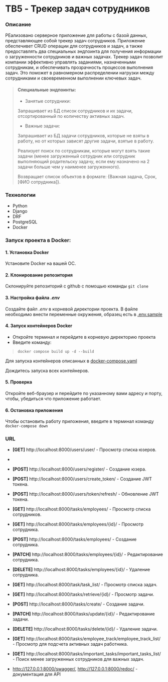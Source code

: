 # **TB5 - Трекер задач сотрудников**
### **Описание**

РЕализовано серверное приложение для работы с базой данных, представляющее собой трекер задач сотрудников. Приложение обеспечивет CRUD операции для сотрудников и задач, а также предоставлять два специальных эндпоинта для получения информации о загруженности сотрудников и важных задачах.
Трекер задач позволит компании эффективно управлять заданиями, назначенными сотрудникам, и обеспечивать прозрачность процессов выполнения задач. Это поможет в равномерном распределении нагрузки между сотрудниками и своевременном выполнении ключевых задач.
>#### **Специальные эндпоинты:**
>- Занятые сотрудники:
> 
> Запрашивает из БД список сотрудников и их задачи, отсортированный по количеству активных задач.
>- Важные задачи:
> 
> Запрашивает из БД задачи сотрудников, которые не взяты в работу, но от которых зависят другие задачи, взятые в работу.
> 
>  Реализует поиск по сотрудникам, которые могут взять такие задачи (менее загруженный сотрудник или сотрудник выполняющий родительску задачу, если ему назначено на 2 задачи больше чем у наименее загруженного).
> 
> Возвращает список объектов в формате: {Важная задача, Срок, [ФИО сотрудника]}.

### **Технологии**
- Python
- Django
- DRF
- PostgreSQL
- Docker

### **Запуск проекта в Docker:**
#### 1. Установка Docker
Установите Docker на вашей ОС.
#### 2. Клонирование репозитория
Склонируйте репозиторий с github с помощью команды `git clone`
#### 3. Настройка файла _.env_
Создайте файл _.env_ в корневой директории проекта. В файле необходимо внести переменные окружения, образец есть в [.env.sample](.env.sample)
#### 4. Запуск контейнеров Docker
- Откройте терминал и перейдите в корневую директорию проекта
- Введите команду:
>`docker compose build up -d --build`

Для запуска контейнеров описанных в [docker-compose.yaml](docker-compose.yaml) 

Дождитесь запуска всех контейнеров.
#### 5. Проверка
Откройте веб-браузер и перейдите по указанному вами адресу и порту, чтобы, убедиться что приложение работает.
#### 6. Остановка приложения
Чтобы остановить работу приложения, введите в терминал команду `docker-compose down` 

### **URL**
- **[GET]** http://localhost:8000/users/user/ - Просмотр списка юзеров.
- 
- **[POST]** http://localhost:8000/users/register/ - Создание юзера.

- **[POST]** http://localhost:8000/users/create_token/ - Создание JWT токена.

- **[POST]** http://localhost:8000/users/token/refresh/ - Обновление JWT токена.

- **[GET]** http://localhost:8000/tasks/employees/ - Просмотр списка сотрудников.

- **[GET]** http://localhost:8000/tasks/employees/{id}/ - Просмотр сотрудника.

- **[POST]** http://localhost:8000/tasks/employees/ - Создание сотрудника.

- **[PATCH]** http://localhost:8000/tasks/employees/{id}/ - Редактирование сотрудника.

- **[DELETE]** http://localhost:8000/tasks/employees/{id}/ - Удаление сотрудника.

- **[GET]** http://localhost:8000/task/task_list/ - Просмотр списка задач.

- **[GET]** http://localhost:8000/tasks/retrieve/{id}/ - Просмотр задачи.

- **[POST]** http://localhost:8000/tasks/create/ - Создание задачи.

- **[PATCH]** http://localhost:8000/tasks/update/{id}/ - Редактирование задачи.

- **[DELETE]** http://localhost:8000/tasks/delete/{id}/ - Удаление задачи.

- **[GET]** http://localhost:8000/tasks/employee_track/employee_track_list/ - Просмотр для подсчета активных задач работника.

- **[GET]** http://localhost:8000/tasks/important_tasks/important_tasks_list/ - Поиск менее загруженных сотрудников для важных задач.

- http://127.0.0.1:8000/swagger/, http://127.0.0.1:8000/redoc/ - документация для API